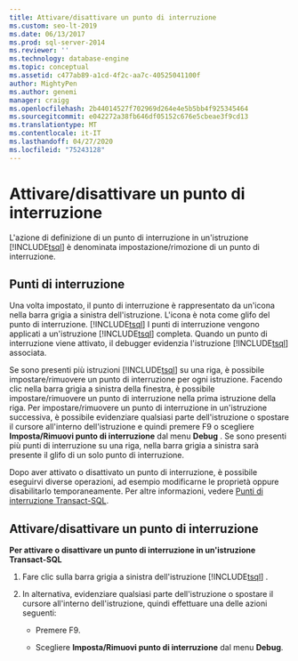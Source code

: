 ```yaml
---
title: Attivare/disattivare un punto di interruzione
ms.custom: seo-lt-2019
ms.date: 06/13/2017
ms.prod: sql-server-2014
ms.reviewer: ''
ms.technology: database-engine
ms.topic: conceptual
ms.assetid: c477ab89-a1cd-4f2c-aa7c-40525041100f
author: MightyPen
ms.author: genemi
manager: craigg
ms.openlocfilehash: 2b44014527f702969d264e4e5b5bb4f925345464
ms.sourcegitcommit: e042272a38fb646df05152c676e5cbeae3f9cd13
ms.translationtype: MT
ms.contentlocale: it-IT
ms.lasthandoff: 04/27/2020
ms.locfileid: "75243128"
---
```

# <a name="toggle-a-breakpoint"></a>Attivare/disattivare un punto di interruzione
  L'azione di definizione di un punto di interruzione in un'istruzione [!INCLUDE[tsql](../../includes/tsql-md.md)] è denominata impostazione/rimozione di un punto di interruzione.  
  
## <a name="breakpoints"></a>Punti di interruzione  
 Una volta impostato, il punto di interruzione è rappresentato da un'icona nella barra grigia a sinistra dell'istruzione. L'icona è nota come glifo del punto di interruzione. [!INCLUDE[tsql](../../includes/tsql-md.md)] I punti di interruzione vengono applicati a un'istruzione [!INCLUDE[tsql](../../includes/tsql-md.md)] completa. Quando un punto di interruzione viene attivato, il debugger evidenzia l'istruzione [!INCLUDE[tsql](../../includes/tsql-md.md)] associata.  
  
 Se sono presenti più istruzioni [!INCLUDE[tsql](../../includes/tsql-md.md)] su una riga, è possibile impostare/rimuovere un punto di interruzione per ogni istruzione. Facendo clic nella barra grigia a sinistra della finestra, è possibile impostare/rimuovere un punto di interruzione nella prima istruzione della riga. Per impostare/rimuovere un punto di interruzione in un'istruzione successiva, è possibile evidenziare qualsiasi parte dell'istruzione o spostare il cursore all'interno dell'istruzione e quindi premere F9 o scegliere **Imposta/Rimuovi punto di interruzione** dal menu **Debug** . Se sono presenti più punti di interruzione su una riga, nella barra grigia a sinistra sarà presente il glifo di un solo punto di interruzione.  
  
 Dopo aver attivato o disattivato un punto di interruzione, è possibile eseguirvi diverse operazioni, ad esempio modificarne le proprietà oppure disabilitarlo temporaneamente. Per altre informazioni, vedere [Punti di interruzione Transact-SQL](transact-sql-breakpoints.md).  
  
## <a name="toggle-a-breakpoint"></a>Attivare/disattivare un punto di interruzione  
 **Per attivare o disattivare un punto di interruzione in un'istruzione Transact-SQL**  
  
1.  Fare clic sulla barra grigia a sinistra dell'istruzione [!INCLUDE[tsql](../../includes/tsql-md.md)] .  
  
2.  In alternativa, evidenziare qualsiasi parte dell'istruzione o spostare il cursore all'interno dell'istruzione, quindi effettuare una delle azioni seguenti:  
  
    -   Premere F9.  
  
    -   Scegliere **Imposta/Rimuovi punto di interruzione** dal menu **Debug**.  
  
  
